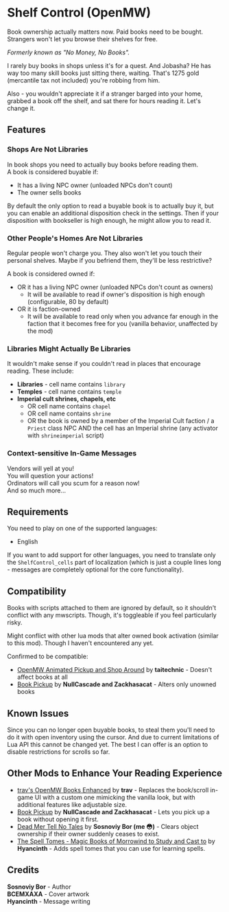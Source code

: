 # Shelf Control (OpenMW)

Book ownership actually matters now. Paid books need to be bought. Strangers won't let you browse their shelves for free.

_Formerly known as "No Money, No Books"._

I rarely buy books in shops unless it's for a quest. And Jobasha? He has way too many skill books just sitting there, waiting. That's 1275 gold (mercantile tax not included) you're robbing from him.

Also - you wouldn't appreciate it if a stranger barged into your home, grabbed a book off the shelf, and sat there for hours reading it. Let's change it.

## Features

### Shops Are Not Libraries

In book shops you need to actually buy books before reading them.  
A book is considered buyable if:

- It has a living NPC owner (unloaded NPCs don't count)
- The owner sells books

By default the only option to read a buyable book is to actually buy it, but you can enable an additional disposition check in the settings. Then if your disposition with bookseller is high enough, he might allow you to read it.

### Other People's Homes Are Not Libraries

Regular people won't charge you. They also won't let you touch their personal shelves. Maybe if you befriend them, they'll be less restrictive?

A book is considered owned if:

- OR it has a living NPC owner (unloaded NPCs don't count as owners)
  - It will be available to read if owner's disposition is high enough (configurable, 80 by default)
- OR it is faction-owned
  - It will be available to read only when you advance far enough in the faction that it becomes free for you (vanilla behavior, unaffected by the mod)

### Libraries Might Actually Be Libraries

It wouldn't make sense if you couldn't read in places that encourage reading. These include:

- **Libraries** - cell name contains `library`
- **Temples** - cell name contains `temple`
- **Imperial cult shrines, chapels, etc**
  - OR cell name contains `chapel`
  - OR cell name contains `shrine`
  - OR the book is owned by a member of the Imperial Cult faction / a `Priest` class NPC AND the cell has an Imperial shrine (any activator with `shrineimperial` script)

### Context-sensitive In-Game Messages

Vendors will yell at you!  
You will question your actions!  
Ordinators will call you scum for a reason now!  
And so much more...

## Requirements

You need to play on one of the supported languages:

- English

If you want to add support for other languages, you need to translate only the `ShelfControl_cells` part of localization (which is just a couple lines long - messages are completely optional for the core functionality).

## Compatibility

Books with scripts attached to them are ignored by default, so it shouldn't conflict with any mwscripts. Though, it's toggleable if you feel particularly risky.

Might conflict with other lua mods that alter owned book activation (similar to this mod). Though I haven't encountered any yet.

Confirmed to be compatible:

- [OpenMW Animated Pickup and Shop Around](https://www.nexusmods.com/morrowind/mods/54585) by **taitechnic** - Doesn't affect books at all
- [Book Pickup](https://www.nexusmods.com/morrowind/mods/46625) by **NullCascade and Zackhasacat** - Alters only unowned books

## Known Issues

Since you can no longer open buyable books, to steal them you'll need to do it with open inventory using the cursor. And due to current limitations of Lua API this cannot be changed yet. The best I can offer is an option to disable restrictions for scrolls so far.

## Other Mods to Enhance Your Reading Experience

- [trav's OpenMW Books Enhanced](https://www.nexusmods.com/morrowind/mods/55126) by **trav** - Replaces the book/scroll in-game UI with a custom one mimicking the vanilla look, but with additional features like adjustable size.
- [Book Pickup](https://www.nexusmods.com/morrowind/mods/46625) by **NullCascade and Zackhasacat** - Lets you pick up a book without opening it first.
- [Dead Mer Tell No Tales](https://www.nexusmods.com/morrowind/mods/57431) by **Sosnoviy Bor (me 😳)** - Clears object ownership if their owner suddenly ceases to exist.
- [The Spell Tomes - Magic Books of Morrowind to Study and Cast to](https://www.nexusmods.com/morrowind/mods/57432) by **Hyancinth** - Adds spell tomes that you can use for learning spells.

## Credits

**Sosnoviy Bor** - Author  
**BCEMXAXA** - Cover artwork  
**Hyancinth** - Message writing